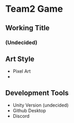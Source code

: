 # Team2 Game

## Working Title

### (Undecided)

## Art Style

* Pixel Art
*
  
## Development Tools

* Unity Version (undecided)
* Github Desktop
* Discord
